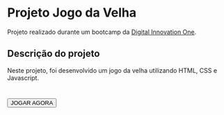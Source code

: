 # Projeto Jogo da Velha

Projeto realizado durante um bootcamp da [Digital Innovation One](https://digitalinnovation.one).

## Descrição do projeto
Neste projeto, foi desenvolvido um jogo da velha utilizando HTML, CSS e Javascript.

# [<button>JOGAR AGORA</button>](https://geovaneramirez.github.io/Projeto_Jogo_da_Velha/)


